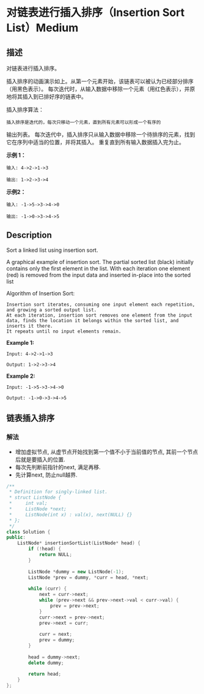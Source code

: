 # 对链表进行插入排序（Insertion Sort List）Medium
## 描述
对链表进行插入排序。


插入排序的动画演示如上。从第一个元素开始，该链表可以被认为已经部分排序（用黑色表示）。
每次迭代时，从输入数据中移除一个元素（用红色表示），并原地将其插入到已排好序的链表中。



插入排序算法：


	插入排序是迭代的，每次只移动一个元素，直到所有元素可以形成一个有序的
输出列表。
	每次迭代中，插入排序只从输入数据中移除一个待排序的元素，找到它在序列中适当的位置，并将其插入。
	重复直到所有输入数据插入完为止。




**示例 1：**
```
输入: 4->2->1->3

输出: 1->2->3->4
```


**示例2：**
```
输入: -1->5->3->4->0

输出: -1->0->3->4->5
```

## Description
Sort a linked list using insertion sort.





A graphical example of insertion sort. The partial sorted list (black) initially contains only the first element in the list.
With each iteration one element (red) is removed from the input data and inserted in-place into the sorted list





Algorithm of Insertion Sort:


	Insertion sort iterates, consuming one input element each repetition, and growing a sorted output list.
	At each iteration, insertion sort removes one element from the input data, finds the location it belongs within the sorted list, and inserts it there.
	It repeats until no input elements remain.



**Example 1:**
```
Input: 4->2->1->3

Output: 1->2->3->4
```


**Example 2:**
```
Input: -1->5->3->4->0

Output: -1->0->3->4->5
```


## 链表插入排序
### 解法
- 增加虚拟节点, 从虚节点开始找到第一个值不小于当前值的节点, 其前一个节点后就是要插入的位置.
- 每次先判断前指针的next, 满足再移.
- 先计算next, 防止null越界.


```c++
/**
 * Definition for singly-linked list.
 * struct ListNode {
 *     int val;
 *     ListNode *next;
 *     ListNode(int x) : val(x), next(NULL) {}
 * };
 */
class Solution {
public:
    ListNode* insertionSortList(ListNode* head) {
        if (!head) {
            return NULL;
        }
        
        ListNode *dummy = new ListNode(-1);
        ListNode *prev = dummy, *curr = head, *next;
        
        while (curr) {
            next = curr->next;
            while (prev->next && prev->next->val < curr->val) {
                prev = prev->next;
            }
            curr->next = prev->next;
            prev->next = curr;
            
            curr = next;
            prev = dummy;
        }
        
        head = dummy->next;
        delete dummy;
        
        return head;
    }
};
```